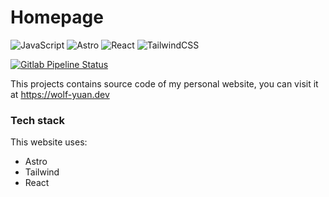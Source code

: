 # Homepage

![JavaScript](https://img.shields.io/badge/javascript-%23323330.svg?style=for-the-badge&logo=javascript&logoColor=%23F7DF1E) ![Astro](https://img.shields.io/badge/astro-%232C2052.svg?style=for-the-badge&logo=astro&logoColor=white) ![React](https://img.shields.io/badge/react-%2320232a.svg?style=for-the-badge&logo=react&logoColor=%2361DAFB) ![TailwindCSS](https://img.shields.io/badge/tailwindcss-%2338B2AC.svg?style=for-the-badge&logo=tailwind-css&logoColor=white)

[![Gitlab Pipeline Status](https://img.shields.io/gitlab/pipeline-status/wolf-yuan%2Fwebsite?style=for-the-badge&logo=cloudflare&logoColor=white)](https://gitlab.com/wolf-yuan/website/-/pipelines)

This projects contains source code of my personal website, you can visit it at https://wolf-yuan.dev

### Tech stack

This website uses:
- Astro
- Tailwind
- React
